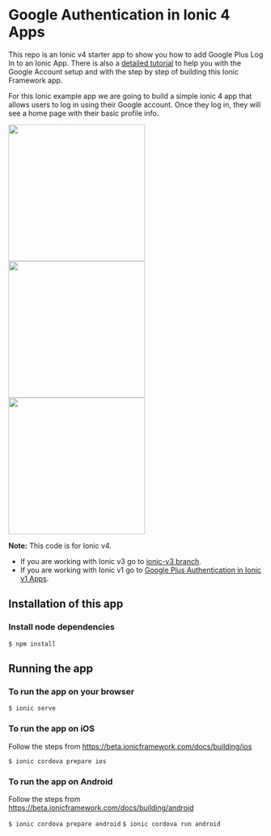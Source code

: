 # Google Authentication in Ionic 4 Apps

This repo is an Ionic v4 starter app to show you how to add Google Plus Log In to an Ionic App. There is also a [detailed tutorial](https://ionicthemes.com/tutorials/about/ionic2-google-login) to help you with the Google Account setup and with the step by step of building this Ionic Framework app.


For this Ionic example app we are going to build a simple ionic 4 app that allows users to log in using their Google account. Once they log in, they will see a home page with their basic profile info.

<div>
<img src="https://s3-us-west-2.amazonaws.com/ionicthemes/tutorials/screenshots/ionic-google-login/google-plus-ionic-login.jpeg" width="270">
<img src="https://s3-us-west-2.amazonaws.com/ionicthemes/tutorials/screenshots/ionic-google-login/google-sign-in-ionic.png" width="270">
<img src="https://s3-us-west-2.amazonaws.com/ionicthemes/tutorials/screenshots/ionic-google-login/google-login-ionic4.png" width="270">
</div>

**Note:** This code is for Ionic v4.
- If you are working with Ionic v3 go to [ionic-v3 branch](https://github.com/ionicthemes/ionic-google-login/tree/master/ionic-v3).
- If you are working with Ionic v1 go to [Google Plus Authentication in Ionic v1 Apps](https://ionicthemes.com/tutorials/about/google-plus-login-with-ionic-framework).


## Installation of this app

### Install node dependencies
`$ npm install`


## Running the app

### To run the app on your browser
`$ ionic serve`

### To run the app on iOS
Follow the steps from https://beta.ionicframework.com/docs/building/ios

`$ ionic cordova prepare ios`

### To run the app on Android
Follow the steps from https://beta.ionicframework.com/docs/building/android

`$ ionic cordova prepare android`
`$ ionic cordova run android`
